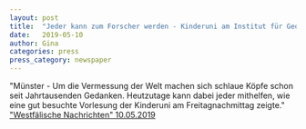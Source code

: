 ```yaml
---
layout: post
title:  "Jeder kann zum Forscher werden - Kinderuni am Institut für Geowissenschaften"
date:   2019-05-10 
author: Gina
categories: press
press_category: newspaper
---
```

"Münster - Um die Vermessung der Welt machen sich schlaue Köpfe schon seit Jahrtausenden Gedanken. Heutzutage kann dabei jeder mithelfen, wie eine gut besuchte Vorlesung der Kinderuni am Freitagnachmittag zeigte." 
<a href="https://www.wn.de/Muenster/Muenster/3772188-Kinderuni-am-Institut-fuer-Geowissenschaften-Jeder-kann-zum-Forscher-werden" target="_blank">"Westfälische Nachrichten" 10.05.2019</a>
